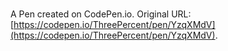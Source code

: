 # 

A Pen created on CodePen.io. Original URL: [https://codepen.io/ThreePercent/pen/YzqXMdV](https://codepen.io/ThreePercent/pen/YzqXMdV).


